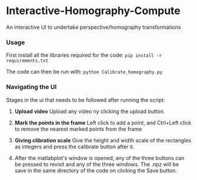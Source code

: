 
# Interactive-Homography-Compute

An interactive UI to undertake perspective/homography transformations

### Usage

First install all the libraries required for the code:  `pip install -r requirements.txt`

The code can then be run with: `python Calibrate_homography.py`

### Navigating the UI
Stages in the ui that needs to be followed after running the script:

1. **Upload video**
Upload any video ny clicking the upload button.

2. **Mark the points in the frame**
Left click to add a point, and Ctrl+Left click to remove the nearest marked points from the frame

3. **Giving clibration scale**
Give the height and width scale of the rectangles as integers and press the calibrate button after it.

4. After the matlabplot's window is opened, any of the three buttons can be pressed to revisit and any of the three windows. The .npz will be save in the same directory of the code on clicking the Save button.


